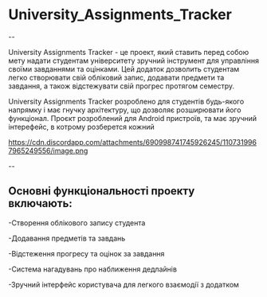 # University_Assignments_Tracker

--

University Assignments Tracker - це проект, який ставить перед собою мету надати студентам університету зручний інструмент для управління своїми завданнями та оцінками. Цей додаток дозволить студентам легко створювати свій обліковий запис, додавати предмети та завдання, а також відстежувати свій прогрес протягом семестру.

University Assignments Tracker розроблено для студентів будь-якого напрямку і має гнучку архітектуру, що дозволяє розширювати його функціонал. Проєкт розроблений для Android пристроїв, та має зручний інтерефейс, в котрому розберется кожний 

https://cdn.discordapp.com/attachments/690998741745926245/1107319967965249556/image.png

--
## Основні функціональності проекту включають:

-Створення облікового запису студента

-Додавання предметів та завдань

-Відстеження прогресу та оцінок за завдання

-Система нагадувань про наближення дедлайнів

-Зручний інтерфейс користувача для легкого взаємодії з додатком

